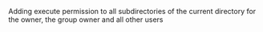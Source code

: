 Adding execute permission to all subdirectories of the current directory for the owner, the group owner and all other users
